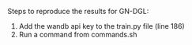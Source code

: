Steps to reproduce the results for GN-DGL:

1. Add the wandb api key to the train.py file (line 186)
2. Run a command from commands.sh